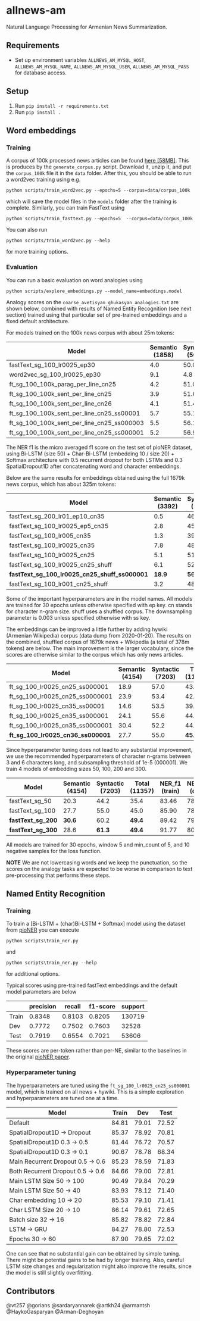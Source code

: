 # allnews-am
Natural Language Processing for Armenian News Summarization.

## Requirements
- Set up environment variables `ALLNEWS_AM_MYSQL_HOST`, `ALLNEWS_AM_MYSQL_NAME`, `ALLNEWS_AM_MYSQL_USER`, 
`ALLNEWS_AM_MYSQL_PASS` for database access.

## Setup
1. Run `pip install -r requirements.txt`
1. Run `pip install .`

## Word embeddings 
### Training
A corpus of 100k processed news articles can be found 
[here [58MB]](https://storage.googleapis.com/allnews_am/corpus_100k.zip). 
This is produces by the `generate_corpus.py` script.
Download it, unzip it, and put the `corpus_100k` file it in the `data` folder. 
After this, you should be able to run a word2vec training using e.g.
```
python scripts/train_word2vec.py --epochs=5 --corpus=data/corpus_100k
```
which will save the model files in the `models` folder after
the training is complete. Similarly, you can train FastText using
```
python scripts/train_fasttext.py --epochs=5  --corpus=data/corpus_100k
```
You can also run
```
python scripts/train_word2vec.py --help
```
for more training options.

### Evaluation
You can run a basic evaluation on word analogies using
```
python scripts/explore_embeddings.py --model_name=embeddings.model
```
Analogy scores on the `coarse_avetisyan_ghukasyan_analogies.txt` are
shown below, combined with results of Named Entity Recognition (see next section)
trained using that particular set of pre-trained embeddings and a fixed default
architecture. 

For models trained on the 100k news corpus with about 25m tokens:

| Model | Semantic (1858) | Syntactic (5069) | Total (6927) | NER_f1 (test) |
| ------------------------------------------ | --- | ---- | ---- | ----- |
| fastText_sg_100_lr0025_ep30                | 4.0 | 50.0 | 37.7 | 70.21 |
| word2vec_sg_100_lr0025_ep30                | 9.1 | 4.8  | 5.9  | -     |
| ft_sg_100_100k_parag_per_line_cn25         | 4.2 | 51.0 | 38.5 | 70.24 |
| ft_sg_100_100k_sent_per_line_cn25          | 3.9 | 51.6 | 38.8 | 70.06 |
| ft_sg_100_100k_sent_per_line_cn26          | 4.1 | 51.4 | 38.7 | 69.48 |
| ft_sg_100_100k_sent_per_line_cn25_ss00001  | 5.7 | 55.1 | 41.8 | 70.82 |
| ft_sg_100_100k_sent_per_line_cn25_ss000003 | 5.5 | 56.1 | 42.5 | 70.10 |
| ft_sg_100_100k_sent_per_line_cn25_ss000001 | 5.2 | 56.9 | 43.0 | 70.01 |

The NER f1 is the micro averaged f1 score on the test set of pioNER dataset, using
Bi-LSTM (size 50) + Char-Bi-LSTM (embedding 10 / size 20) + Softmax
architecture with 0.5 recurrent dropout for both LSTMs and 0.3
SpatialDropout1D after concatenating word and character embeddings.

Below are the same results for embeddings obtained using the full 1679k news corpus,
which has about 325m tokens:

| Model | Semantic (3392) | Syntactic (7149) | Total (10541) | NER_f1 (train) | NER_f1 (dev) | NER_f1 (test) |
| ---------------------------------------------- | -------- | -------- | -------- | ----- | ----- | ----- |
| fastText_sg_200_lr01_ep10_cn35                 | 0.5      | 46.8     | 31.9     | -     |       |       |
| fastText_sg_100_lr0025_ep5_cn35                | 2.8      | 45.6     | 31.8     | -     |       |       |
| fastText_sg_100_lr005_cn35                     | 1.3      | 39.9     | 27.5     | -     |       |       |
| fastText_sg_100_lr0025_cn35                    | 7.8      | 48.8     | 35.6     | 82.59 | 76.23 | 72.98 |
| fastText_sg_100_lr0025_cn25                    | 5.1      | 51.8     | 36.8     | 81.68 | 76.16 | 72.65 |
| fastText_sg_100_lr0025_cn25_shuff              | 6.1      | 52.1     | 37.3     | 82.75 | 76.97 | 73.27 |
| **fastText_sg_100_lr0025_cn25_shuff_ss000001** | **18.9** | **56.7** | **44.6** | 85.23 | 77.79 | 71.86 |
| fastText_sg_100_lr001_cn25_shuff               | 3.2      | 48.5     | 33.9     | -     |       |       |

Some of the important hyperparameters are in the model names. All models are
trained for 30 epochs unless otherwise specified with ep key. cn stands for 
character n-gram size. shuff uses a shuffled corpus. The downsampling parameter 
is 0.003 unless specified otherwise with ss key.

The embeddings can be improved a little further by adding hywiki (Armenian Wikipedia)
corpus (data dump from 2020-01-20). The results on the combined, shuffled
corpus of 1679k news + Wikipedia (a total of 378m tokens) are below. The main
improvement is the larger vocabulary, since the scores are otherwise similar to
the corpus which has only news articles.

| Model | Semantic (4154) | Syntactic (7203) | Total (11357) | NER_f1 (train) | NER_f1 (dev) |
| ----------------------------------- | ---- | ---- | -------- | ------| ----- |
| ft_sg_100_lr0025_cn25_ss000001      | 18.9 | 57.0 | 43.0     | 84.81 | 79.01 |
| ft_sg_100_lr0025_cn25_ss0000001     | 23.9 | 53.4 | 42.6     | 86.90 | 79.82 |
| ft_sg_100_lr0025_cn35_ss00001       | 14.6 | 53.5 | 39.3     | 84.99 | 78.72 |
| ft_sg_100_lr0025_cn35_ss000001      | 24.1 | 55.6 | 44.1     | 86.26 | 78.97 |
| ft_sg_100_lr0025_cn35_ss0000001     | 30.4 | 52.2 | 44.2     | 87.04 | 78.56 |
| **ft_sg_100_lr0025_cn36_ss000001**  | 27.7 | 55.0 | **45.0** | 85.90 | 78.64 |

Since hyperparameter tuning does not lead to any substantial improvement, we use
the recommended hyperparameters of character n-grams between 3 and 6 characters long, 
and subsampling threshold of 1e-5 (000001). We train 4 models of embedding sizes 
50, 100, 200 and 300.

| Model | Semantic (4154) | Syntactic (7203) | Total (11357) | NER_f1 (train) | NER_f1 (dev) |
| ------------------------------- | ---- | ---- | ---- | ------| ----- |
| fastText_sg_50      | 20.3     | 44.2     | 35.4     | 83.46 | 78.33 |
| fastText_sg_100     | 27.7     | 55.0     | 45.0     | 85.90 | 78.64 |
| **fastText_sg_200** | **30.6** | 60.2     | **49.4** | 89.42 | 79.91 |
| **fastText_sg_300** | 28.6     | **61.3** | **49.4** | 91.77 | 80.43 |

All models are trained for 30 epochs, window 5 and min_count of 5, and 10
negative samples for the loss function.

**NOTE** We are not lowercasing words and we keep the punctuation,
so the scores on the analogy tasks are expected to be worse in comparison
to text pre-processing that performs these steps.

## Named Entity Recognition
### Training
To train a [Bi-LSTM + (char)Bi-LSTM + Softmax] model using the dataset from
[pioNER](https://github.com/ispras-texterra/pioner) you can execute
```
python scripts\train_ner.py
```
and 
```
python scripts\train_ner.py --help
```
for additional options. 

Typical scores using pre-trained fastText embeddings and the default model
parameters are below

|       | precision | recall | f1-score | support |
| ----- | --------- | ------ | -------- | ------- | 
| Train |   0.8348  | 0.8103 |  0.8205  |  130719 |
| Dev   |   0.7772  | 0.7502 |  0.7603  |  32528  |
| Test  |   0.7919  | 0.6554 |  0.7021  |  53606  |

These scores are per-token rather than per-NE, similar to the
baselines in the original [pioNER paper](https://arxiv.org/abs/1810.08699).

### Hyperparameter tuning
The hyperparameters are tuned using the `ft_sg_100_lr0025_cn25_ss000001`
model, which is trained on all news + hywiki. This is a simple exploration
and hyperparameters are tuned one at a time.

| Model                             | Train | Dev   | Test  |
| --------------------------------- | ----- | ----- | ----- |
| Default                           | 84.81 | 79.01 | 72.52 |
| SpatialDropout1D -> Dropout       | 85.37 | 78.92 | 70.81 |
| SpatialDropout1D 0.3 -> 0.5       | 81.44 | 76.72 | 70.57 |
| SpatialDropout1D 0.3 -> 0.1       | 90.67 | 78.78 | 68.34 |
| Main Recurrent Dropout 0.5 -> 0.6 | 85.23 | 78.59 | 71.83 |
| Both Recurrent Dropout 0.5 -> 0.6 | 84.66 | 79.00 | 72.81 |
| Main LSTM Size 50 -> 100          | 90.49 | 79.84 | 70.29 |
| Main LSTM Size 50 -> 40           | 83.93 | 78.12 | 71.40 |
| Char embedding 10 -> 20           | 85.53 | 79.10 | 71.41 |
| Char LSTM Size 20 -> 10           | 86.14 | 79.61 | 72.65 |
| Batch size 32 -> 16               | 85.82 | 78.82 | 72.84 |
| LSTM -> GRU                       | 84.27 | 78.80 | 72.53 |
| Epochs 30 -> 60                   | 87.90 | 79.65 | 72.02 |

One can see that no substantial gain can be obtained by simple tuning.
There might be potential gains to be had by longer training. 
Also, careful LSTM size changes and regularization might also improve the
results, since the model is still slightly overfitting.

## Contributors
@vt257
@gorians
@sardaryannarek
@artkh24
@armantsh
@HaykoGasparyan
@Arman-Deghoyan
